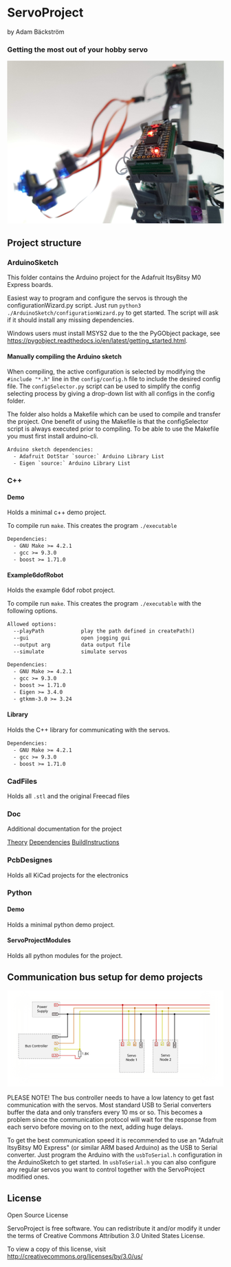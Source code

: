 # ServoProject
by Adam Bäckström
### Getting the most out of your hobby servo

![Robot](Doc/readmeResources/robot.jpg)

Project structure
----------------

### ArduinoSketch

This folder contains the Arduino project for the Adafruit ItsyBitsy M0 Express boards.

Easiest way to program and configure the servos is through the configurationWizard.py script.
Just run `python3 ./ArduinoSketch/configurationWizard.py` to get started. The script will ask if it should install any missing dependencies.

Windows users must install MSYS2 due to the the PyGObject package, see https://pygobject.readthedocs.io/en/latest/getting_started.html.

#### Manually compiling the Arduino sketch

When compiling, the active configuration is selected by modifying the `#include "*.h"` line in the `config/config.h` file to include the desired config file. The `configSelector.py` script can be used to simplify the config selecting process by giving a drop-down list with all configs in the config folder.

The folder also holds a Makefile which can be used to compile and transfer the project. One benefit of using the Makefile is that the configSelector script is always executed prior to compiling. To be able to use the Makefile you must first install arduino-cli.

```
Arduino sketch dependencies:
  - Adafruit DotStar `source:` Arduino Library List
  - Eigen `source:` Arduino Library List
```

### C++
#### Demo

Holds a minimal c++ demo project.

To compile run `make`. This creates the program `./executable` 
```
Dependencies:
  - GNU Make >= 4.2.1
  - gcc >= 9.3.0
  - boost >= 1.71.0
```

#### Example6dofRobot

Holds the example 6dof robot project.

To compile run `make`. This creates the program `./executable` with the following options.

```
Allowed options:
  --playPath            play the path defined in createPath()
  --gui                 open jogging gui
  --output arg          data output file
  --simulate            simulate servos

```
```
Dependencies:
  - GNU Make >= 4.2.1
  - gcc >= 9.3.0
  - boost >= 1.71.0
  - Eigen >= 3.4.0
  - gtkmm-3.0 >= 3.24
```

#### Library

Holds the C++ library for communicating with the servos.
```
Dependencies:
  - GNU Make >= 4.2.1
  - gcc >= 9.3.0
  - boost >= 1.71.0
```

### CadFiles

Holds all `.stl` and the original Freecad files

### Doc

Additional documentation for the project

[Theory](Doc/Theory.md)
[Dependencies](Doc/Dependencies.md)
[BuildInstructions](Doc/BuildInstructions.md)

### PcbDesignes

Holds all KiCad projects for the electronics

### Python

#### Demo

Holds a minimal python demo project.

#### ServoProjectModules

Holds all python modules for the project.

## Communication bus setup for demo projects

![Robot](Doc/readmeResources/UartBusPlain.svg)

PLEASE NOTE! The bus controller needs to have a low latency to get fast communication with the servos. Most standard USB to Serial converters buffer the data and only transfers every 10 ms or so. This becomes a problem since the communication protocol will wait for the response from each servo before moving on to the next, adding huge delays.

To get the best communication speed it is recommended to use an "Adafruit ItsyBitsy M0 Express" (or similar ARM based Arduino) as the USB to Serial converter. Just program the Arduino with the `usbToSerial.h` configuration in the ArduinoSketch to get started. In `usbToSerial.h` you can also configure any regular servos you want to control together with the ServoProject modified ones.

## License
Open Source License

ServoProject is free software. You can redistribute it and/or modify it under the terms of Creative Commons Attribution 3.0 United States License.

To view a copy of this license, visit
http://creativecommons.org/licenses/by/3.0/us/
